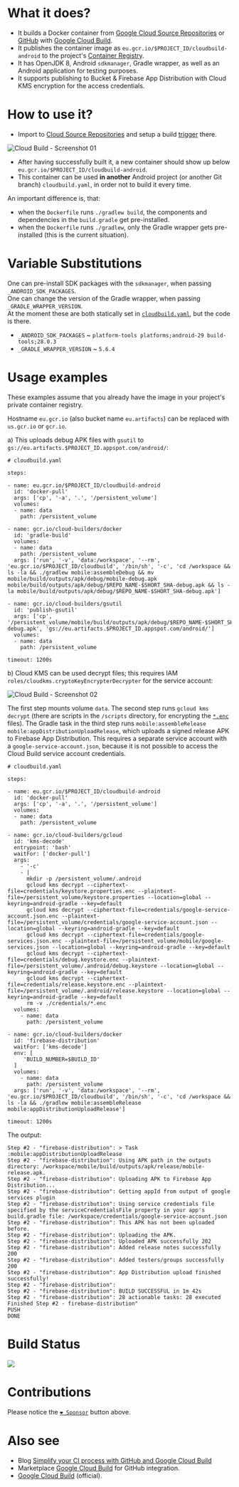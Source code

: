 # What it does?

- It builds a Docker container from [Google Cloud Source Repositories](https://cloud.google.com/source-repositories) or [GitHub](https://github.com/marketplace/google-cloud-build) with [Google Cloud Build](https://cloud.google.com/source-repositories/docs/integrating-with-cloud-build).
- It publishes the container image as `eu.gcr.io/$PROJECT_ID/cloudbuild-android` to the project's [Container Registry](https://console.cloud.google.com/gcr/images).
- It has OpenJDK 8, Android `sdkmanager`, Gradle wrapper, as well as an Android application for testing purposes.
- It supports publishing to Bucket & Firebase App Distribution with Cloud KMS encryption for the access credentials.

# How to use it?

 - Import to [Cloud Source Repositories](https://source.cloud.google.com/repo/new) and setup a build [trigger](https://console.cloud.google.com/cloud-build/triggers) there.
 
  ![Cloud Build - Screenshot 01](https://raw.githubusercontent.com/syslogic/cloudbuild-android-builder/master/screenshots/screenshot_01.png)
 
 - After having successfully built it, a new container should show up below `eu.gcr.io/$PROJECT_ID/cloudbuild-android`.
 - This container can be used <b>in another</b> Android project (or another Git branch) `cloudbuild.yaml`, in order not to build it every time.
 
 An important difference is, that:
 
 - when the `Dockerfile` runs `./gradlew build`, the components and dependencies in the `build.gradle` get pre-installed.
 - when the `Dockerfile` runs `./gradlew`, only the Gradle wrapper gets pre-installed (this is the current situation).

# Variable Substitutions

One can pre-install SDK packages with the `sdkmanager`, when passing `_ANDROID_SDK_PACKAGES`.<br/>
One can change the version of the Gradle wrapper, when passing `_GRADLE_WRAPPER_VERSION`.<br/>
At the moment these are both statically set in [`cloudbuild.yaml`](https://github.com/syslogic/cloudbuild-android/blob/master/cloudbuild.yaml), but the code is there.

 - `_ANDROID_SDK_PACKAGES` ~ `platform-tools platforms;android-29 build-tools;28.0.3`
 - `_GRADLE_WRAPPER_VERSION` ~ `5.6.4`
 
# Usage examples

These examples assume that you already have the image in your project's private container registry.

Hostname `eu.gcr.io` (also bucket name `eu.artifacts`) can be replaced with `us.gcr.io` or `gcr.io`.

a) This uploads debug APK files with `gsutil` to `gs://eu.artifacts.$PROJECT_ID.appspot.com/android/`:

````
# cloudbuild.yaml

steps:

- name: eu.gcr.io/$PROJECT_ID/cloudbuild-android
  id: 'docker-pull'
  args: ['cp', '-a', '.', '/persistent_volume']
  volumes:
  - name: data
    path: /persistent_volume

- name: gcr.io/cloud-builders/docker
  id: 'gradle-build'
  volumes:
  - name: data
    path: /persistent_volume
  args: ['run', '-v', 'data:/workspace', '--rm', 'eu.gcr.io/$PROJECT_ID/cloudbuild', '/bin/sh', '-c', 'cd /workspace && ls -la && ./gradlew mobile:assembleDebug && mv mobile/build/outputs/apk/debug/mobile-debug.apk mobile/build/outputs/apk/debug/$REPO_NAME-$SHORT_SHA-debug.apk && ls -la mobile/build/outputs/apk/debug/$REPO_NAME-$SHORT_SHA-debug.apk']

- name: gcr.io/cloud-builders/gsutil
  id: 'publish-gsutil'
  args: ['cp', '/persistent_volume/mobile/build/outputs/apk/debug/$REPO_NAME-$SHORT_SHA-debug.apk', 'gs://eu.artifacts.$PROJECT_ID.appspot.com/android/']
  volumes:
  - name: data
    path: /persistent_volume

timeout: 1200s
````
b) Cloud KMS can be used decrypt files; this requires IAM `roles/cloudkms.cryptoKeyEncrypterDecrypter` for the service account:

 ![Cloud Build - Screenshot 02](https://github.com/syslogic/cloudbuild-android/raw/master/screenshots/screenshot_02.png)

The first step mounts volume `data`. The second step runs `gcloud kms decrypt` (there are scripts in the `/scripts` directory, for encrypting the [`*.enc`](https://github.com/syslogic/cloudbuild-android/tree/master/credentials) files). The Gradle task in the third step runs `mobile:assembleRelease mobile:appDistributionUploadRelease`, which uploads a signed release APK to Firebase App Distribution. This requires a separate service account with a `google-service-account.json`, because it is not possible to access the Cloud Build service account credentials.
````
# cloudbuild.yaml

steps:

- name: eu.gcr.io/$PROJECT_ID/cloudbuild-android
  id: 'docker-pull'
  args: ['cp', '-a', '.', '/persistent_volume']
  volumes:
  - name: data
    path: /persistent_volume

- name: gcr.io/cloud-builders/gcloud
  id: 'kms-decode'
  entrypoint: 'bash'
  waitFor: ['docker-pull']
  args:
    - '-c'
    - |
      mkdir -p /persistent_volume/.android
      gcloud kms decrypt --ciphertext-file=credentials/keystore.properties.enc --plaintext-file=/persistent_volume/keystore.properties --location=global --keyring=android-gradle --key=default
      gcloud kms decrypt --ciphertext-file=credentials/google-service-account.json.enc --plaintext-file=/persistent_volume/credentials/google-service-account.json --location=global --keyring=android-gradle --key=default
      gcloud kms decrypt --ciphertext-file=credentials/google-services.json.enc --plaintext-file=/persistent_volume/mobile/google-services.json --location=global --keyring=android-gradle --key=default
      gcloud kms decrypt --ciphertext-file=credentials/debug.keystore.enc --plaintext-file=/persistent_volume/.android/debug.keystore --location=global --keyring=android-gradle --key=default
      gcloud kms decrypt --ciphertext-file=credentials/release.keystore.enc --plaintext-file=/persistent_volume/.android/release.keystore --location=global --keyring=android-gradle --key=default
      rm -v ./credentials/*.enc
  volumes:
    - name: data
      path: /persistent_volume

- name: gcr.io/cloud-builders/docker
  id: 'firebase-distribution'
  waitFor: ['kms-decode']
  env: [
     'BUILD_NUMBER=$BUILD_ID'
  ]
  volumes:
    - name: data
      path: /persistent_volume
  args: ['run', '-v', 'data:/workspace', '--rm', 'eu.gcr.io/$PROJECT_ID/cloudbuild', '/bin/sh', '-c', 'cd /workspace && ls -la && ./gradlew mobile:assembleRelease mobile:appDistributionUploadRelease']

timeout: 1200s

````
The output:

````
Step #2 - "firebase-distribution": > Task :mobile:appDistributionUploadRelease
Step #2 - "firebase-distribution": Using APK path in the outputs directory: /workspace/mobile/build/outputs/apk/release/mobile-release.apk.
Step #2 - "firebase-distribution": Uploading APK to Firebase App Distribution...
Step #2 - "firebase-distribution": Getting appId from output of google services plugin
Step #2 - "firebase-distribution": Using service credentials file specified by the serviceCredentialsFile property in your app's build.gradle file: /workspace/credentials/google-service-account.json
Step #2 - "firebase-distribution": This APK has not been uploaded before.
Step #2 - "firebase-distribution": Uploading the APK.
Step #2 - "firebase-distribution": Uploaded APK successfully 202
Step #2 - "firebase-distribution": Added release notes successfully 200
Step #2 - "firebase-distribution": Added testers/groups successfully 200
Step #2 - "firebase-distribution": App Distribution upload finished successfully!
Step #2 - "firebase-distribution": 
Step #2 - "firebase-distribution": BUILD SUCCESSFUL in 1m 42s
Step #2 - "firebase-distribution": 28 actionable tasks: 28 executed
Finished Step #2 - firebase-distribution"
PUSH
DONE
````

# Build Status
 
<img src="https://storage.cloud.google.com/cloudbuild-badges/cloudbuild-android-master.svg" />
 
# Contributions

Please notice the [`❤ Sponsor`](https://www.paypal.me/syslogic) button above.

# Also see
 - Blog [Simplify your CI process with GitHub and Google Cloud Build](https://github.blog/2018-07-26-simplify-your-ci-process/)
 - Marketplace [Google Cloud Build](https://github.com/marketplace/google-cloud-build) for GitHub integration.
 - [Google Cloud Build](https://github.com/GoogleCloudBuild) (official).
 

